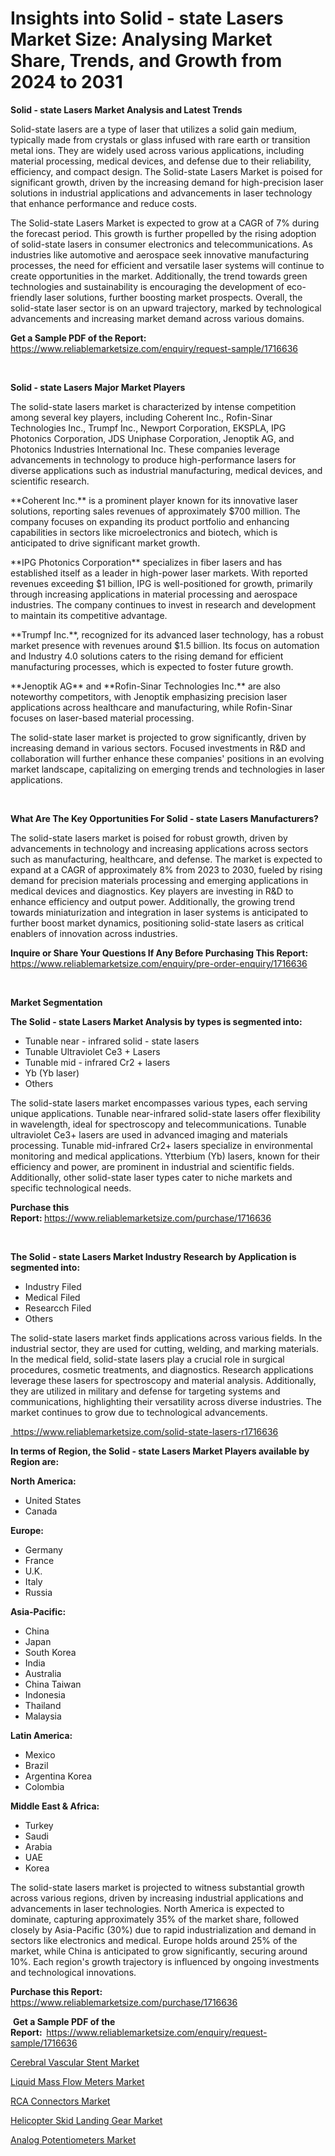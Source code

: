 <p><h1>Insights into Solid - state Lasers Market Size: Analysing Market Share, Trends, and Growth from 2024 to 2031</h1></p><p><strong>Solid - state Lasers Market Analysis and Latest Trends</strong></p>
<p><p>Solid-state lasers are a type of laser that utilizes a solid gain medium, typically made from crystals or glass infused with rare earth or transition metal ions. They are widely used across various applications, including material processing, medical devices, and defense due to their reliability, efficiency, and compact design. The Solid-state Lasers Market is poised for significant growth, driven by the increasing demand for high-precision laser solutions in industrial applications and advancements in laser technology that enhance performance and reduce costs.</p><p>The Solid-state Lasers Market is expected to grow at a CAGR of 7% during the forecast period. This growth is further propelled by the rising adoption of solid-state lasers in consumer electronics and telecommunications. As industries like automotive and aerospace seek innovative manufacturing processes, the need for efficient and versatile laser systems will continue to create opportunities in the market. Additionally, the trend towards green technologies and sustainability is encouraging the development of eco-friendly laser solutions, further boosting market prospects. Overall, the solid-state laser sector is on an upward trajectory, marked by technological advancements and increasing market demand across various domains.</p></p>
<p><strong>Get a Sample PDF of the Report:&nbsp;</strong> <a href="https://www.reliablemarketsize.com/enquiry/request-sample/1716636?utm_campaign=1814&utm_medium=2&utm_source=Github&utm_content=ia&utm_term=29102024&utm_id=solid-state-lasers">https://www.reliablemarketsize.com/enquiry/request-sample/1716636</a></p>
<p>&nbsp;</p>
<p><strong>Solid - state Lasers Major Market Players</strong></p>
<p><p>The solid-state lasers market is characterized by intense competition among several key players, including Coherent Inc., Rofin-Sinar Technologies Inc., Trumpf Inc., Newport Corporation, EKSPLA, IPG Photonics Corporation, JDS Uniphase Corporation, Jenoptik AG, and Photonics Industries International Inc. These companies leverage advancements in technology to produce high-performance lasers for diverse applications such as industrial manufacturing, medical devices, and scientific research.</p><p>**Coherent Inc.** is a prominent player known for its innovative laser solutions, reporting sales revenues of approximately $700 million. The company focuses on expanding its product portfolio and enhancing capabilities in sectors like microelectronics and biotech, which is anticipated to drive significant market growth.</p><p>**IPG Photonics Corporation** specializes in fiber lasers and has established itself as a leader in high-power laser markets. With reported revenues exceeding $1 billion, IPG is well-positioned for growth, primarily through increasing applications in material processing and aerospace industries. The company continues to invest in research and development to maintain its competitive advantage.</p><p>**Trumpf Inc.**, recognized for its advanced laser technology, has a robust market presence with revenues around $1.5 billion. Its focus on automation and Industry 4.0 solutions caters to the rising demand for efficient manufacturing processes, which is expected to foster future growth.</p><p>**Jenoptik AG** and **Rofin-Sinar Technologies Inc.** are also noteworthy competitors, with Jenoptik emphasizing precision laser applications across healthcare and manufacturing, while Rofin-Sinar focuses on laser-based material processing.</p><p>The solid-state laser market is projected to grow significantly, driven by increasing demand in various sectors. Focused investments in R&D and collaboration will further enhance these companies' positions in an evolving market landscape, capitalizing on emerging trends and technologies in laser applications.</p></p>
<p>&nbsp;</p>
<p><strong>What Are The Key Opportunities For Solid - state Lasers Manufacturers?</strong></p>
<p><p>The solid-state lasers market is poised for robust growth, driven by advancements in technology and increasing applications across sectors such as manufacturing, healthcare, and defense. The market is expected to expand at a CAGR of approximately 8% from 2023 to 2030, fueled by rising demand for precision materials processing and emerging applications in medical devices and diagnostics. Key players are investing in R&D to enhance efficiency and output power. Additionally, the growing trend towards miniaturization and integration in laser systems is anticipated to further boost market dynamics, positioning solid-state lasers as critical enablers of innovation across industries.</p></p>
<p><strong>Inquire or Share Your Questions If Any Before Purchasing This Report:</strong> <a href="https://www.reliablemarketsize.com/enquiry/pre-order-enquiry/1716636?utm_campaign=1814&utm_medium=2&utm_source=Github&utm_content=ia&utm_term=29102024&utm_id=solid-state-lasers">https://www.reliablemarketsize.com/enquiry/pre-order-enquiry/1716636</a></p>
<p>&nbsp;</p>
<p><strong>Market Segmentation</strong></p>
<p><strong>The Solid - state Lasers Market Analysis by types is segmented into:</strong></p>
<p><ul><li>Tunable near - infrared solid - state lasers</li><li>Tunable Ultraviolet Ce3 + Lasers</li><li>Tunable mid - infrared Cr2 + lasers</li><li>Yb (Yb laser)</li><li>Others</li></ul></p>
<p><p>The solid-state lasers market encompasses various types, each serving unique applications. Tunable near-infrared solid-state lasers offer flexibility in wavelength, ideal for spectroscopy and telecommunications. Tunable ultraviolet Ce3+ lasers are used in advanced imaging and materials processing. Tunable mid-infrared Cr2+ lasers specialize in environmental monitoring and medical applications. Ytterbium (Yb) lasers, known for their efficiency and power, are prominent in industrial and scientific fields. Additionally, other solid-state laser types cater to niche markets and specific technological needs.</p></p>
<p><strong>Purchase this Report:&nbsp;</strong><a href="https://www.reliablemarketsize.com/purchase/1716636?utm_campaign=1814&utm_medium=2&utm_source=Github&utm_content=ia&utm_term=29102024&utm_id=solid-state-lasers">https://www.reliablemarketsize.com/purchase/1716636</a></p>
<p>&nbsp;</p>
<p><strong>The Solid - state Lasers Market Industry Research by Application is segmented into:</strong></p>
<p><ul><li>Industry Filed</li><li>Medical Filed</li><li>Researcch Filed</li><li>Others</li></ul></p>
<p><p>The solid-state lasers market finds applications across various fields. In the industrial sector, they are used for cutting, welding, and marking materials. In the medical field, solid-state lasers play a crucial role in surgical procedures, cosmetic treatments, and diagnostics. Research applications leverage these lasers for spectroscopy and material analysis. Additionally, they are utilized in military and defense for targeting systems and communications, highlighting their versatility across diverse industries. The market continues to grow due to technological advancements.</p></p>
<p><a href="https://www.reliablemarketsize.com/solid-state-lasers-r1716636?utm_campaign=1814&utm_medium=2&utm_source=Github&utm_content=ia&utm_term=29102024&utm_id=solid-state-lasers">&nbsp;https://www.reliablemarketsize.com/solid-state-lasers-r1716636</a></p>
<p><strong>In terms of Region, the Solid - state Lasers Market Players available by Region are:</strong></p>
<p>
    <p> <strong> North America: </strong>
        <ul>
            <li>United States</li>
            <li>Canada</li>
        </ul>
        </p> 
    <p> <strong> Europe: </strong>
        <ul>
            <li>Germany</li>
            <li>France</li>
            <li>U.K.</li>
            <li>Italy</li>
            <li>Russia</li>
        </ul>
        </p> 
    <p> <strong> Asia-Pacific: </strong>
        <ul>
            <li>China</li>
            <li>Japan</li>
            <li>South Korea</li>
            <li>India</li>
            <li>Australia</li>
            <li>China Taiwan</li>
            <li>Indonesia</li>
            <li>Thailand</li>
            <li>Malaysia</li>
        </ul>
        </p> 
    <p> <strong> Latin America: </strong>
        <ul>
            <li>Mexico</li>
            <li>Brazil</li>
            <li>Argentina Korea</li>
            <li>Colombia</li>
        </ul>
        </p> 
    <p> <strong> Middle East & Africa: </strong>
        <ul>
            <li>Turkey</li>
            <li>Saudi</li>
            <li>Arabia</li>
            <li>UAE</li>
            <li>Korea</li>
        </ul>
    </p>
    </p>
<p><p>The solid-state lasers market is projected to witness substantial growth across various regions, driven by increasing industrial applications and advancements in laser technologies. North America is expected to dominate, capturing approximately 35% of the market share, followed closely by Asia-Pacific (30%) due to rapid industrialization and demand in sectors like electronics and medical. Europe holds around 25% of the market, while China is anticipated to grow significantly, securing around 10%. Each region's growth trajectory is influenced by ongoing investments and technological innovations.</p></p>
<p><strong>Purchase this Report: </strong><a href="https://www.reliablemarketsize.com/purchase/1716636?utm_campaign=1814&utm_medium=2&utm_source=Github&utm_content=ia&utm_term=29102024&utm_id=solid-state-lasers">https://www.reliablemarketsize.com/purchase/1716636</a></p>
<p>&nbsp;<strong>Get a Sample PDF of the Report:&nbsp;&nbsp;</strong><a href="https://www.reliablemarketsize.com/enquiry/request-sample/1716636?utm_campaign=1814&utm_medium=2&utm_source=Github&utm_content=ia&utm_term=29102024&utm_id=solid-state-lasers">https://www.reliablemarketsize.com/enquiry/request-sample/1716636</a></p>
<p><strong></strong></p>
<p><p><a href="https://github.com/AdeaKodra585/Market-Research-Report-List-1/blob/main/cerebral-vascular-stent-market.md?utm_campaign=1814&utm_medium=2&utm_source=Github&utm_content=ia&utm_term=29102024&utm_id=solid-state-lasers">Cerebral Vascular Stent Market</a></p><p><a href="https://www.linkedin.com/pulse/global-liquid-mass-flow-meters-market-trends-innovations-forward-looking-svzqc?utm_campaign=1814&utm_medium=2&utm_source=Github&utm_content=ia&utm_term=29102024&utm_id=solid-state-lasers">Liquid Mass Flow Meters Market</a></p><p><a href="https://www.linkedin.com/pulse/rca-connectors-market-outlook-share-analysis-growth-trends-zkeze?utm_campaign=1814&utm_medium=2&utm_source=Github&utm_content=ia&utm_term=29102024&utm_id=solid-state-lasers">RCA Connectors Market</a></p><p><a href="https://www.linkedin.com/pulse/global-helicopter-skid-landing-gear-market-opportunities-forecast-ztioc?utm_campaign=1814&utm_medium=2&utm_source=Github&utm_content=ia&utm_term=29102024&utm_id=solid-state-lasers">Helicopter Skid Landing Gear Market</a></p><p><a href="https://www.linkedin.com/pulse/analog-potentiometers-market-evolution-key-trends-regional-157ue?utm_campaign=1814&utm_medium=2&utm_source=Github&utm_content=ia&utm_term=29102024&utm_id=solid-state-lasers">Analog Potentiometers Market</a></p></p>